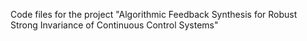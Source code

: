 Code files for the project "Algorithmic Feedback Synthesis for Robust Strong Invariance of Continuous Control Systems" 
